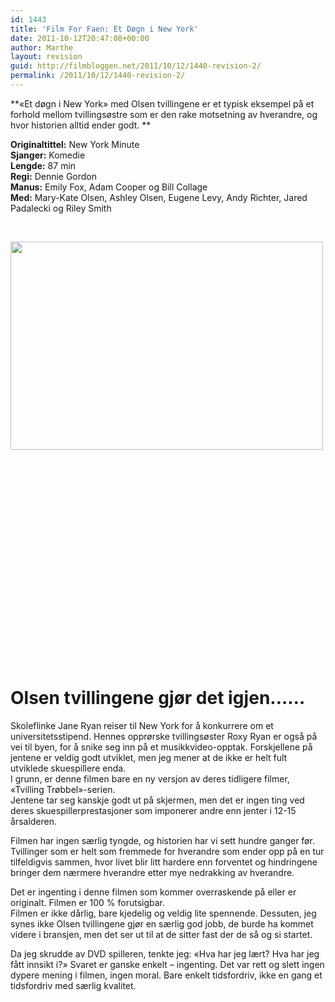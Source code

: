 ```yaml
---
id: 1443
title: 'Film For Faen: Et Døgn i New York'
date: 2011-10-12T20:47:08+00:00
author: Marthe
layout: revision
guid: http://filmbloggen.net/2011/10/12/1440-revision-2/
permalink: /2011/10/12/1440-revision-2/
---
```

**&laquo;Et døgn i New York&raquo; med Olsen tvillingene er et typisk eksempel på et forhold mellom tvillingsøstre som er den rake motsetning av hverandre, og hvor historien alltid ender godt. **

**Originaltittel:** New York Minute  
**Sjanger:** Komedie  
**Lengde:** 87 min  
**Regi:** Dennie Gordon  
**Manus:** Emily Fox, Adam Cooper og Bill Collage  
**Med:** Mary-Kate Olsen, Ashley Olsen, Eugene Levy, Andy Richter, Jared Padalecki og Riley Smith

&nbsp;

<img class="alignleft size-full wp-image-1441" style="border-style: initial;border-color: initial" src="http://filmbloggen.net/wp-content/uploads//2011/10/337837-6-1270194458258.jpg" alt="" width="500" height="333" /> 

&nbsp;

&nbsp;

&nbsp;

&nbsp;

&nbsp;

&nbsp;

&nbsp;

&nbsp;

&nbsp;

&nbsp;

&nbsp;

# Olsen tvillingene gjør det igjen&#8230;&#8230;

Skoleflinke Jane Ryan reiser til New York for å konkurrere om et universitetsstipend. Hennes opprørske tvillingsøster Roxy Ryan er også på vei til byen, for å snike seg inn på et musikkvideo-opptak. Forskjellene på jentene er veldig godt utviklet, men jeg mener at de ikke er helt fult utviklede skuespillere enda.  
I grunn, er denne filmen bare en ny versjon av deres tidligere filmer, &laquo;Tvilling Trøbbel&raquo;-serien.  
Jentene tar seg kanskje godt ut på skjermen, men det er ingen ting ved deres skuespillerprestasjoner som imponerer andre enn jenter i 12-15 årsalderen.

Filmen har ingen særlig tyngde, og historien har vi sett hundre ganger før. Tvillinger som er helt som fremmede for hverandre som ender opp på en tur tilfeldigvis sammen, hvor livet blir litt hardere enn forventet og hindringene bringer dem nærmere hverandre etter mye nedrakking av hverandre.

Det er ingenting i denne filmen som kommer overraskende på eller er originalt. Filmen er 100 % forutsigbar.  
Filmen er ikke dårlig, bare kjedelig og veldig lite spennende. Dessuten, jeg synes ikke Olsen tvillingene gjør en særlig god jobb, de burde ha kommet videre i bransjen, men det ser ut til at de sitter fast der de så og si startet.

Da jeg skrudde av DVD spilleren, tenkte jeg: &laquo;Hva har jeg lært? Hva har jeg fått innsikt i?&raquo; Svaret er ganske enkelt &#8211; ingenting. Det var rett og slett ingen dypere mening i filmen, ingen moral. Bare enkelt tidsfordriv, ikke en gang et tidsfordriv med særlig kvalitet.
